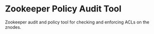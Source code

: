 # Zookeeper Policy Audit Tool

Zookeeper audit and policy tool for checking and enforcing ACLs on the znodes.